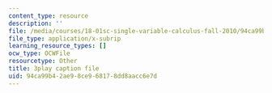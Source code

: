 ```yaml
---
content_type: resource
description: ''
file: /media/courses/18-01sc-single-variable-calculus-fall-2010/94ca99b42ae98ce968178dd8aacc6e7d_LpW6zanbSf8.srt
file_type: application/x-subrip
learning_resource_types: []
ocw_type: OCWFile
resourcetype: Other
title: 3play caption file
uid: 94ca99b4-2ae9-8ce9-6817-8dd8aacc6e7d
---
```

